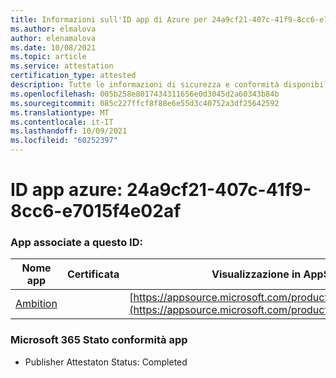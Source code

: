 ```yaml
---
title: Informazioni sull'ID app di Azure per 24a9cf21-407c-41f9-8cc6-e7015f4e02af
ms.author: elmalova
author: elenamalova
ms.date: 10/08/2021
ms.topic: article
ms.service: attestation
certification_type: attested
description: Tutte le informazioni di sicurezza e conformità disponibili per 24a9cf21-407c-41f9-8cc6-e7015f4e02af.
ms.openlocfilehash: 005b258e8017434311656e0d3045d2a60343b84b
ms.sourcegitcommit: 085c227ffcf8f88e6e55d3c40752a3df25642592
ms.translationtype: MT
ms.contentlocale: it-IT
ms.lasthandoff: 10/09/2021
ms.locfileid: "60252397"
---
```

# <a name="azure-app-id-24a9cf21-407c-41f9-8cc6-e7015f4e02af"></a>ID app azure: 24a9cf21-407c-41f9-8cc6-e7015f4e02af


### <a name="apps-associated-with-this-id"></a>App associate a questo ID:
| **Nome app** | **Certificata** | **Visualizzazione in AppSource** |
|--------------|---------------|-----------------------|
| [Ambition](https://docs.microsoft.com/microsoft-365-app-certification/forward/WA200003159) |  | [https://appsource.microsoft.com/product/office/WA200003159](https://appsource.microsoft.com/product/office/WA200003159) |

### <a name="microsoft-365-app-compliance-status"></a>Microsoft 365 Stato conformità app
- Publisher Attestaton Status: Completed
